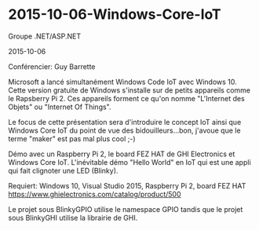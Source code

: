 # 2015-10-06-Windows-Core-IoT
Groupe .NET/ASP.NET

2015-10-06

Conférencier: Guy Barrette

Microsoft a lancé simultanément Windows Code IoT avec Windows 10.  Cette version gratuite de Windows s'installe sur de petits appareils comme le Rapsberry Pi 2.  Ces appareils forment ce qu'on nomme "L'Internet des Objets" ou "Internet Of Things".

Le focus de cette présentation sera d'introduire le concept IoT ainsi que Windows Core IoT du point de vue des bidouilleurs...bon, j'avoue que le terme "maker" est pas mal plus cool  ;-)

Démo avec un Raspberry Pi 2, le board FEZ HAT de GHI Electronics et Windows Core IoT.
L'inévitable démo "Hello World" en IoT qui est une appli qui fait clignoter une LED (Blinky).

Requiert: Windows 10, Visual Studio 2015, Raspberry Pi 2, board FEZ HAT
https://www.ghielectronics.com/catalog/product/500

Le projet sous BlinkyGPIO utilise le namespace GPIO tandis que le projet sous BlinkyGHI utilise la librairie de GHI.

